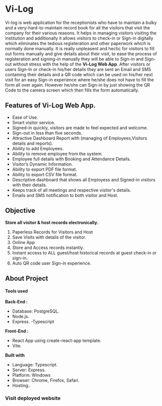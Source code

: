 # Vi-Log
Vi-log is web application for the receptionists who have to maintain a bulky and a very-hard-to-maintain record book for all the visitors that visit the company for their various reasons. It helps in managing visitors visiting the institution and additionally it allows visitors to check-in or Sign-in digitally which eliminates the tedious registeration and other paperwork which is normally done manually. 
It is really unpleasent and hectic for visitors to fill out forms manually and give details about their visit, to ease the process of registeration and signing-in manually they will be able to Sign-in and Sign-out without stress with the help of the **Vi-Log Web App**.
After visitors or users Sign-In or check-in his/her details they are sent an Email and SMS containing their details and a QR code which can be used on his/her next visit for an easy Sign-in experience where he/she does not have to fill the form all over again. However he/she can Sign-in by just showing the QR Code to the camera screen which then fills the form automatically.

## Features of Vi-Log Web App.
* Ease of Use.
* Smart visitor service.
* Signed-in quickly, visitors are made to feel expected and welcome.
* Sign-out in less than five seconds.
* Attractive Dashboard Report with (managing of Employees,Visitors details and reports).
* Ability to add Employees.
* Ability to remove employee from the system.
* Employee full details with Booking and Attendance Details.
* Visitor’s Dynamic Information.
* Ability to export PDF file format.
* Ability to export CSV file format.
* Descriptive dashboard that shows all Employess and Signed-in visitors with their details.
* Keeps track of all meetings and respective visitor's details.
* Emails and SMS notification to both visitor and Host.

## Objective

**Store all visitor & host records electronically.**
1. Paperless Records for Visitors and Host
2. Save Visits with details of the visitor.
3. Online App
4. Store and Access records instantly.
5. Instant access to ALL guest/host historical records at guest check-in or sign-in.
6. Auto QR code user Sign-in experience.


## About Project
#### Tools used
**Back-End :**
- Database: PostgreSQL.
- Node.js.
- Express.
-Typescript

**Front-End :**
- React App using create-react-app template.
- Vite.

**Built with**
* Language: Typescript.
* Server: Express.
* Platform: Windows
* Browser: Chrome, Firefox, Safari.
* Hosting:.


### Visit deployed website




